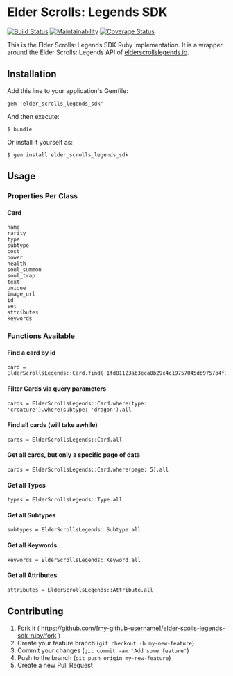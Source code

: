 # Elder Scrolls: Legends SDK

[![Build Status](https://travis-ci.org/ElderScrollsLegends/elder-scrolls-legends-sdk-ruby.svg?branch=master)](https://travis-ci.org/ElderScrollsLegends/elder-scrolls-legends-sdk-ruby)
[![Maintainability](https://api.codeclimate.com/v1/badges/2505814ecf931870ff40/maintainability)](https://codeclimate.com/github/ElderScrollsLegends/elder-scrolls-legends-sdk-ruby/maintainability)
[![Coverage Status](https://coveralls.io/repos/github/ElderScrollsLegends/elder-scrolls-legends-sdk-ruby/badge.svg?branch=master)](https://coveralls.io/github/ElderScrollsLegends/elder-scrolls-legends-sdk-ruby?branch=master)

This is the Elder Scrolls: Legends SDK Ruby implementation. It is a wrapper around the  Elder Scrolls: Legends API of [elderscrollslegends.io](https://elderscrollslegends.io/).

## Installation

Add this line to your application's Gemfile:

    gem 'elder_scrolls_legends_sdk'

And then execute:

    $ bundle

Or install it yourself as:

    $ gem install elder_scrolls_legends_sdk

## Usage

### Properties Per Class

#### Card

    name
    rarity
    type
    subtype
    cost
    power
    health
    soul_summon
    soul_trap
    text
    unique
    image_url
    id
    set
    attributes
    keywords

### Functions Available

#### Find a card by id

    card = ElderScrollsLegends::Card.find('1fd81123ab3eca0b29c4c19757045db9757b4f1a')

#### Filter Cards via query parameters

    cards = ElderScrollsLegends::Card.where(type: 'creature').where(subtype: 'dragon').all
    
#### Find all cards (will take awhile)

    cards = ElderScrollsLegends::Card.all
    
#### Get all cards, but only a specific page of data

    cards = ElderScrollsLegends::Card.where(page: 5).all

#### Get all Types

    types = ElderScrollsLegends::Type.all

#### Get all Subtypes

    subtypes = ElderScrollsLegends::Subtype.all

#### Get all Keywords

    keywords = ElderScrollsLegends::Keyword.all

#### Get all Attributes

    attributes = ElderScrollsLegends::Attribute.all

## Contributing

1. Fork it ( https://github.com/[my-github-username]/elder-scolls-legends-sdk-ruby/fork )
2. Create your feature branch (`git checkout -b my-new-feature`)
3. Commit your changes (`git commit -am 'Add some feature'`)
4. Push to the branch (`git push origin my-new-feature`)
5. Create a new Pull Request
